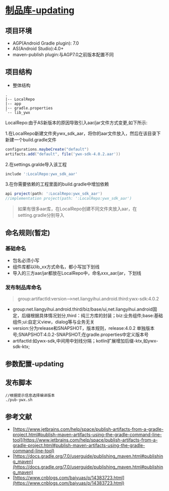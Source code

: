 # [制品库-updating](https://packages.aliyun.com/maven)

## 项目环境
- AGP(Android Gradle plugin): 7.0
- AS(Android Studio):4.0+
- maven-publish plugin:与AGP7.0之前版本配置不同

## 项目结构

- 整体结构
```text
.
|-- LocalRepo
|-- app
|-- gradle.properties
`-- lib_ywx
```

LocalRepo:由于AS新版本的原因导致引入aar/jar文件方式变更,如下所示:

1.在LocalRepo新建文件夹ywx_sdk_aar，将你的aar文件放入，然后在该目录下新建一个build.gradle文件
```gradle
configurations.maybeCreate("default")
artifacts.add("default", file('ywx-sdk-4.0.2.aar'))
```
2.在settings.gralde导入该工程
```gradle
include ':LocalRepo:ywx_sdk_aar'
```
3.在你需要依赖的工程里面的build.gradle中增加依赖
```gradle
api project(path: ':LocalRepo:ywx_sdk_aar')
//implementation project(path: ':LocalRepo:ywx_sdk_aar')
```

>如果有很多aar库，在LocalRepo创建不同文件夹放入aar，在setting.gradle分别导入

## 命名规则(暂定)
### 基础命名
- 包名必须小写
- 组件库都以lib_xx方式命名，都小写加下划线
- 导入的三方aar/jar都放在LocalRepo中，命名xxx_aar/jar，下划线

### 发布制品库命名

>group:artifactId:version-->net.liangyihui.android.third:ywx-sdk:4.0.2

- group:net.liangyihui.android.third/biz/base/ui,net.liangyihui.android固定，后缀根据具体情况划分,third：纯三方库的封装；biz:业务组件;base:基础组件;ui:自定义view，dialog等与业务无关
- version:分为release和SNAPSHOT，版本规则，release:4.0.2 单独版本号;SNAPSHOT:4.0.2-SNAPSHOT;在gradle.properties中定义版本号
- artifactId:如ywx-sdk,中间用中划线分隔；kotlin扩展增加后缀-ktx,如ywx-sdk-ktx;

## 参数配置-updating
## 发布脚本
```shell
//根据提示信息选择编译版本
./pub-ywx.sh
```
## 参考文献

- [https://www.jetbrains.com/help/space/publish-artifacts-from-a-gradle-project.html#publish-maven-artifacts-using-the-gradle-command-line-tool](https://www.jetbrains.com/help/space/publish-artifacts-from-a-gradle-project.html#publish-maven-artifacts-using-the-gradle-command-line-tool)
- [https://docs.gradle.org/7.0/userguide/publishing_maven.html#publishing_maven](https://docs.gradle.org/7.0/userguide/publishing_maven.html#publishing_maven)
- [https://www.cnblogs.com/baiyuas/p/14383723.html](https://www.cnblogs.com/baiyuas/p/14383723.html)